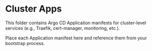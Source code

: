 # Cluster Apps

This folder contains Argo CD Application manifests for cluster-level services (e.g., Traefik, cert-manager, monitoring, etc.).

Place each Application manifest here and reference them from your bootstrap process.
